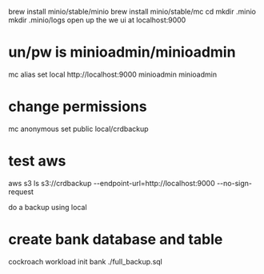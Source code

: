 
brew install minio/stable/minio
brew install minio/stable/mc
cd
mkdir .minio
mkdir .minio/logs
open up the we ui at localhost:9000
# un/pw is minioadmin/minioadmin
mc alias set local http://localhost:9000 minioadmin minioadmin
# change permissions
mc anonymous set public local/crdbackup
# test aws
 aws s3 ls s3://crdbackup --endpoint-url=http://localhost:9000 --no-sign-request

do a backup using local
# create bank database and table
cockroach workload init bank
./full_backup.sql

